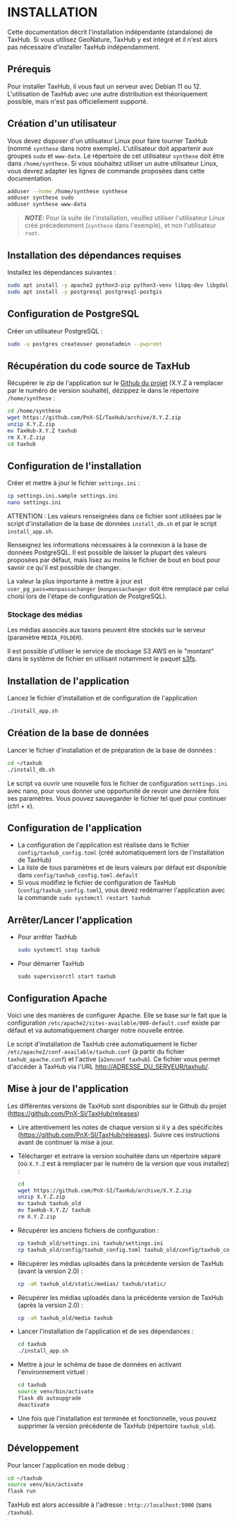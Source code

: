 # INSTALLATION

Cette documentation décrit l'installation indépendante (standalone) de TaxHub. 
Si vous utilisez GeoNature, TaxHub y est intégré et il n'est alors pas nécessaire d'installer 
TaxHub indépendamment.

## Prérequis

Pour installer TaxHub, il vous faut un serveur avec Debian 11 ou 12.
L'utilisation de TaxHub avec une autre distribution est théoriquement
possible, mais n'est pas officiellement supporté.

## Création d'un utilisateur

Vous devez disposer d'un utilisateur Linux pour faire tourner TaxHub
(nommé `synthese` dans notre exemple). L'utilisateur doit appartenir aux
groupes `sudo` et `www-data`. Le répertoire de cet utilisateur
`synthese` doit être dans `/home/synthese`. Si vous souhaitez utiliser
un autre utilisateur Linux, vous devrez adapter les lignes de commande
proposées dans cette documentation.

```sh
adduser --home /home/synthese synthese
adduser synthese sudo
adduser synthese www-data
```

>**_NOTE:_** 
> Pour la suite de l'installation, veuillez utiliser l'utilisateur
> Linux créé précedemment (`synthese` dans l'exemple), et non
> l'utilisateur `root`.

## Installation des dépendances requises

Installez les dépendances suivantes :

```sh
sudo apt install -y apache2 python3-pip python3-venv libpq-dev libgdal-dev sudo unzip
sudo apt install -y postgresql postgresql-postgis
```

## Configuration de PostgreSQL

Créer un utilisateur PostgreSQL :

```sh
sudo -u postgres createuser geonatadmin --pwpromt
```

## Récupération du code source de TaxHub

Récupérer le zip de l'application sur le [Github du projet](https://github.com/PnX-SI/TaxHub/releases) 
(X.Y.Z à remplacer par le numéro de version
souhaité), dézippez le dans
le répertoire `/home/synthese` :

```sh
cd /home/synthese
wget https://github.com/PnX-SI/TaxHub/archive/X.Y.Z.zip
unzip X.Y.Z.zip
mv TaxHub-X.Y.Z taxhub
rm X.Y.Z.zip
cd taxhub
```

## Configuration de l'installation

Créer et mettre à jour le fichier `settings.ini` :

```sh
cp settings.ini.sample settings.ini
nano settings.ini
```

ATTENTION : Les valeurs renseignées dans ce fichier sont utilisées par
le script d'installation de la base de données `install_db.sh` et par
le script `install_app.sh`.

Renseignez les informations nécessaires à la connexion à la base de
données PostgreSQL. Il est possible de laisser la plupart des valeurs
proposées par défaut, mais lisez au moins le fichier de bout en bout
pour savoir ce qu'il est possible de changer.

La valeur la plus importante à mettre à jour est `user_pg_pass=monpassachanger` 
(`monpassachanger` doit être remplacé par celui choisi lors de l'étape
de configuration de PostgreSQL).

### Stockage des médias

Les médias associés aux taxons peuvent être stockés sur le serveur
(paramètre `MEDIA_FOLDER`).

Il est possible d'utiliser le service de stockage S3 AWS en le
\"montant\" dans le système de fichier en utilisant notamment le paquet
[s3fs](https://manpages.debian.org/stretch/s3fs/s3fs.1).

## Installation de l'application

Lancez le fichier d'installation et de configuration de l'application

```sh
./install_app.sh
```

## Création de la base de données

Lancer le fichier d'installation et de préparation de la base de
données :

```sh
cd ~/taxhub
./install_db.sh
```

Le script va ouvrir une nouvelle fois le fichier de configuration
`settings.ini` avec nano, pour vous donner une opportunité de revoir une
dernière fois ses paramètres. Vous pouvez sauvegarder le fichier tel
quel pour continuer (ctrl + x).

## Configuration de l'application

- La configuration de l'application est réalisée dans le fichier `config/taxhub_config.toml` (créé automatiquement lors de l'installation de TaxHub)
- La liste de tous paramètres et de leurs valeurs par défaut est disponible dans `config/taxhub_config.toml.default`
- Si vous modifiez le fichier de configuration de TaxHub (`config/taxhub_config.toml`), vous devez redémarrer l'application avec la commande `sudo systemctl restart taxhub`

## Arrêter/Lancer l'application

- Pour arrêter TaxHub
  ```sh
  sudo systemctl stop taxhub
  ```
- Pour démarrer TaxHub
  ```
  sudo supervisorctl start taxhub
  ```

## Configuration Apache

Voici une des manières de configurer Apache. Elle se base sur le fait
que la configuration `/etc/apache2/sites-available/000-default.conf`
existe par défaut et va automatiquement charger notre nouvelle entrée.

Le script d'installation de TaxHub crée automatiquement le ficher
`/etc/apache2/conf-available/taxhub.conf` (à partir du fichier `taxhub_apache.conf`) et l'active
(`a2enconf taxhub`). Ce fichier vous permet d'accéder à TaxHub via l'URL
<http://ADRESSE_DU_SERVEUR/taxhub/>.

## Mise à jour de l'application

Les différentes versions de TaxHub sont disponibles sur le Github du
projet (<https://github.com/PnX-SI/TaxHub/releases>)

- Lire attentivement les notes de chaque version si il y a des
  spécificités (<https://github.com/PnX-SI/TaxHub/releases>). Suivre
  ces instructions avant de continuer la mise à jour.

- Télécharger et extraire la version souhaitée dans un répertoire
  séparé (où `X.Y.Z` est à remplacer par le numéro de la version que
  vous installez) :
  ```sh
  cd
  wget https://github.com/PnX-SI/TaxHub/archive/X.Y.Z.zip
  unzip X.Y.Z.zip
  mv taxhub taxhub_old
  mv TaxHub-X.Y.Z/ taxhub
  rm X.Y.Z.zip
  ```

- Récupérer les anciens fichiers de configuration :
  ```sh
  cp taxhub_old/settings.ini taxhub/settings.ini
  cp taxhub_old/config/taxhub_config.toml taxhub_old/config/taxhub_config.toml 
  ```

- Récupérer les médias uploadés dans la précédente version de TaxHub (avant la version 2.0) :
  ```sh
  cp -aR taxhub_old/static/medias/ taxhub/static/
  ```

- Récupérer les médias uploadés dans la précédente version de TaxHub (après la version 2.0) :
  ```sh
  cp -aR taxhub_old/media taxhub
  ```
- Lancer l'installation de l'application et de ses dépendances :
  ```sh
  cd taxhub
  ./install_app.sh
  ```

- Mettre à jour le schéma de base de données en activant l'environnement virtuel :
  ```sh
  cd taxhub
  source venv/bin/activate
  flask db autoupgrade
  deactivate
  ```

- Une fois que l'installation est terminée et fonctionnelle, vous
  pouvez supprimer la version précédente de TaxHub (répertoire
  `taxhub_old`).

## Développement

Pour lancer l'application en mode debug :

```sh
cd ~/taxhub
source venv/bin/activate
flask run
```

TaxHub est alors accessible à l'adresse : `http://localhost:5000` (sans
`/taxhub`).
